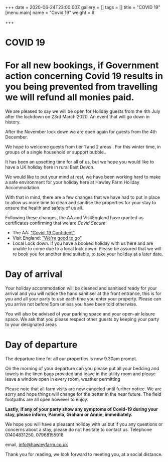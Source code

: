+++
date = 2020-06-24T23:00:00Z
gallery = []
tags = []
title = "COVID 19"
[menu.main]
name = "Covid 19"
weight = 6

+++
# **COVID 19**

# **For all new bookings, if Government action concerning Covid 19 results in you being prevented from travelling we will refund all monies paid.**

We are pleased to say we will be open for Holiday guests from the 4th July after the lockdown on 23rd March 2020.  An event that will go down in history.

After the November lock down we are open again for guests from the 4th December.

We hope to  welcome guests from tier 1 and 2 areas . For this winter time, in groups of a single household or support bubble..

It has been an upsetting time for all of us, but we hope you would like to have a UK holiday here in rural East Devon.

We would like to put your mind at rest, we have been working hard to make a safe environment for your holiday here at Hawley Farm Holiday Accommodation.

With that in mind, there are a few changes that we have had to put in place to allow us more time to clean and sanitise the properties for your stay to ensure the health and safety of us all.

Following these changes, the AA and VisitEngland have granted us certificates confirming that we are _Covid Secure_:

* The AA: ["Covid-19 Confident"](/images/uploads/covid_confident_certificate.pdf)
* Visit England: ["We're good to go"](/images/uploads/we-re-good-to-go-certificate.pdf)
* Local Lock down.  If you have a booked holiday with us here and are unable to come due to a local lock down. Please be assured that we will re book you for another time suitable,  to take your holiday at a later date.

# **Day of arrival**

Your holiday accommodation will be cleaned and sanitised ready for your arrival and you will notice the hand sanitiser at the front entrance, this is for you and all your party to use each time you enter your property. Please can you arrive not before 5pm unless you have been told otherwise.

You will also be advised of your parking space and your open-air leisure space. We ask that you please respect other guests by keeping your party to your designated areas

# **Day of departure**

The departure time for all our properties is now 9.30am prompt.

On the morning of your departure can you please put all your bedding and towels in the linen bags provided and leave in the utility room and please leave a window open in every room, weather permitting

Please note that all farm visits are now canceled until further notice. We are sorry and hope things will change for the better in the near future. The field footpaths are all open however to enjoy.

**Lastly, if any of your party show any symptoms of Covid-19 during your stay, please inform, Pamela, Graham or Annie, immediately.**

We hope you will have a pleasant holiday with us but if you any questions or concerns about a stay, please do not hesitate to contact us.  Telephone 01404831250, 07968155916.

email,     info@hawleyfarm.co.uk

Thank you for reading, we look forward to meeting you, at a social distance.